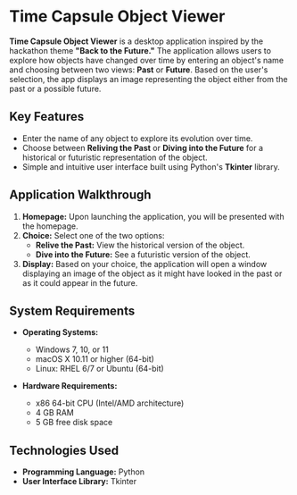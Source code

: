 # Time Capsule Object Viewer

**Time Capsule Object Viewer** is a desktop application inspired by the hackathon theme **"Back to the Future."** The application allows users to explore how objects have changed over time by entering an object's name and choosing between two views: **Past** or **Future**. Based on the user's selection, the app displays an image representing the object either from the past or a possible future.

## Key Features
- Enter the name of any object to explore its evolution over time.
- Choose between **Reliving the Past** or **Diving into the Future** for a historical or futuristic representation of the object.
- Simple and intuitive user interface built using Python's **Tkinter** library.

## Application Walkthrough
1. **Homepage:** Upon launching the application, you will be presented with the homepage.
2. **Choice:** Select one of the two options:
   - **Relive the Past:** View the historical version of the object.
   - **Dive into the Future:** See a futuristic version of the object.
3. **Display:** Based on your choice, the application will open a window displaying an image of the object as it might have looked in the past or as it could appear in the future.

## System Requirements
- **Operating Systems:**
  - Windows 7, 10, or 11
  - macOS X 10.11 or higher (64-bit)
  - Linux: RHEL 6/7 or Ubuntu (64-bit)
  
- **Hardware Requirements:**
  - x86 64-bit CPU (Intel/AMD architecture)
  - 4 GB RAM
  - 5 GB free disk space

## Technologies Used
- **Programming Language:** Python
- **User Interface Library:** Tkinter
